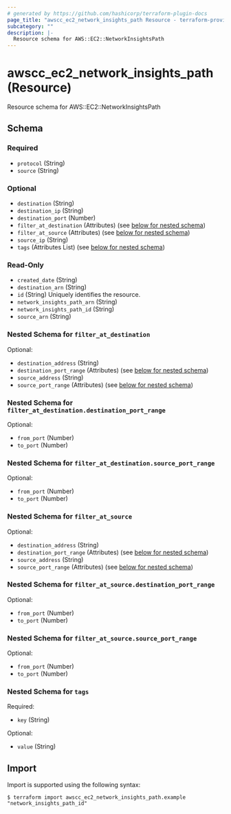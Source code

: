 ```yaml
---
# generated by https://github.com/hashicorp/terraform-plugin-docs
page_title: "awscc_ec2_network_insights_path Resource - terraform-provider-awscc"
subcategory: ""
description: |-
  Resource schema for AWS::EC2::NetworkInsightsPath
---
```


# awscc_ec2_network_insights_path (Resource)

Resource schema for AWS::EC2::NetworkInsightsPath



<!-- schema generated by tfplugindocs -->
## Schema

### Required

- `protocol` (String)
- `source` (String)

### Optional

- `destination` (String)
- `destination_ip` (String)
- `destination_port` (Number)
- `filter_at_destination` (Attributes) (see [below for nested schema](#nestedatt--filter_at_destination))
- `filter_at_source` (Attributes) (see [below for nested schema](#nestedatt--filter_at_source))
- `source_ip` (String)
- `tags` (Attributes List) (see [below for nested schema](#nestedatt--tags))

### Read-Only

- `created_date` (String)
- `destination_arn` (String)
- `id` (String) Uniquely identifies the resource.
- `network_insights_path_arn` (String)
- `network_insights_path_id` (String)
- `source_arn` (String)

<a id="nestedatt--filter_at_destination"></a>
### Nested Schema for `filter_at_destination`

Optional:

- `destination_address` (String)
- `destination_port_range` (Attributes) (see [below for nested schema](#nestedatt--filter_at_destination--destination_port_range))
- `source_address` (String)
- `source_port_range` (Attributes) (see [below for nested schema](#nestedatt--filter_at_destination--source_port_range))

<a id="nestedatt--filter_at_destination--destination_port_range"></a>
### Nested Schema for `filter_at_destination.destination_port_range`

Optional:

- `from_port` (Number)
- `to_port` (Number)


<a id="nestedatt--filter_at_destination--source_port_range"></a>
### Nested Schema for `filter_at_destination.source_port_range`

Optional:

- `from_port` (Number)
- `to_port` (Number)



<a id="nestedatt--filter_at_source"></a>
### Nested Schema for `filter_at_source`

Optional:

- `destination_address` (String)
- `destination_port_range` (Attributes) (see [below for nested schema](#nestedatt--filter_at_source--destination_port_range))
- `source_address` (String)
- `source_port_range` (Attributes) (see [below for nested schema](#nestedatt--filter_at_source--source_port_range))

<a id="nestedatt--filter_at_source--destination_port_range"></a>
### Nested Schema for `filter_at_source.destination_port_range`

Optional:

- `from_port` (Number)
- `to_port` (Number)


<a id="nestedatt--filter_at_source--source_port_range"></a>
### Nested Schema for `filter_at_source.source_port_range`

Optional:

- `from_port` (Number)
- `to_port` (Number)



<a id="nestedatt--tags"></a>
### Nested Schema for `tags`

Required:

- `key` (String)

Optional:

- `value` (String)

## Import

Import is supported using the following syntax:

```shell
$ terraform import awscc_ec2_network_insights_path.example "network_insights_path_id"
```
